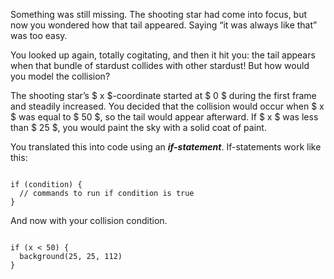 <p class="main-text small-text">
    Something was still missing. The shooting star had come into focus, but now you wondered how that tail appeared. Saying “it was always like that” was too easy.
</p>
<p class="main-text small-text">
    You looked up again, totally cogitating, and then it hit you: the tail appears when that bundle of stardust collides with other stardust! But how would you model the collision?
</p>
<p class="main-text small-text">
    The shooting star’s $ x $-coordinate started at $ 0 $ during the first frame and steadily increased. You decided that the collision would occur when $ x $ was equal to $ 50 $, so the tail would appear afterward. If $ x $ was less than $ 25 $, you would paint the sky with a solid coat of paint.
</p>
<p class="main-text small-text">
    You translated this into code using an <strong><em>if-statement</em></strong>. If-statements work like this:
</p>
<pre><code data-trim class="language-javascript">
if (condition) {
  // commands to run if condition is true
}
</code></pre>
<p class="main-text small-text">
    And now with your collision condition.
</p>
<pre><code data-trim class="language-javascript">
if (x < 50) {
  background(25, 25, 112)
}
</code></pre>